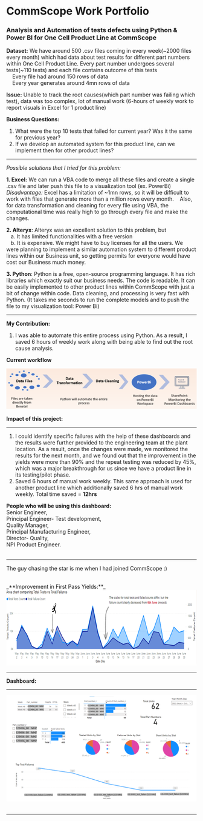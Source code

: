 # CommScope Work Portfolio
### Analysis and Automation of tests defects using Python & Power BI for One Cell Product Line at CommScope

**Dataset:** We have around 500 .csv files coming in every week(~2000 files every month) which had data about test results for different part numbers within One Cell Product Line. Every part number undergoes several tests(~110 tests) and each file contains outcome of this tests <br>
&nbsp;&nbsp;&nbsp; Every file had around 150 rows of data <br>
&nbsp;&nbsp;&nbsp; Every year generates around 4mn rows of data
          
**Issue:** Unable to track the root causes(which part number was failing which test), data was too complex, lot of manual work (6-hours of weekly work to report visuals in Excel for 1 product line) <br>

**Business Questions:** <br>
1. What were the top 10 tests that failed for current year? Was it the same for previous year? <br>
2. If we develop an automated system for this product line, can we implement then for other product lines? <br>
 
 -----
 
_Possible solutions that I tried for this problem:_


**1. Excel:** We can run a VBA code to merge all these files and create a single .csv file and later push this file to a visualization tool (ex. PowerBi)
&nbsp;&nbsp; _Disadvantage:_ Excel has a limitation of ~1mn rows, so it will be difficult to work with files that generate more than a million rows every month.
&nbsp;&nbsp; Also, for data transformation and cleaning for every file using VBA, the computational time was really high to go through every file and make the changes. 
 
**2. Alteryx**: Alteryx was an excellent solution to this problem, but <br>
&nbsp;&nbsp; a. It has limited functionalities with a free version  <br>
&nbsp;&nbsp; b. It is expensive. We might have to buy licenses for all the users. We were planning to implement a similar automation system to different product lines within our Business unit, so getting permits for everyone would have cost our Business much money.

**3. Python**: Python is a free, open-source programming language. It has rich libraries which exactly suit our business needs. The code is readable. It can be easily implemented to other product lines within CommScope with just a bit of change within code. Data cleaning, and processing is very fast with Python. (It takes me seconds to run the complete models and to push the file to my visualization tool: Power Bi)

-----

**My Contribution:**

1. I was able to automate this entire process using Python.  As a result, I saved 6 hours of weekly work along with being able to find out the root cause analysis.


**Current workflow**

<img src="commscope_work_portfolio/workflow_1.png">

<br>

**Impact of this project:**

----

1. I could identify specific failures with the help of these dashboards and the results were further provided to the engineering team at the plant location. As a result, once the changes were made, we monitored the results for the next month, and we found out that the improvement in the yields were more than 90% and the repeat testing was reduced by 45%, which was a major breakthrough for us since we have a product line in its testing/pilot phase. <br>
2. Saved 6 hours of manual work weekly. This same approach is used for another product line which additionally saved 6 hrs of manual work weekly. Total time saved = **12hrs**
                    
**People who will be using this dashboard:** <br>
 Senior Engineer,<br>
 Principal Engineer- Test development,<br>
 Quality Manager,<br>
 Principal Manufacturing Engineer,<br>
 Director- Quality,<br>
 NPI Product Engineer.<br>
<br>

-----
The guy chasing the star is me when I had joined CommScope :) 
<br>


<br>
_**Improvement in First Pass Yields:**_

<img src="commscope_work_portfolio/improvement 2.png" WIDTH="700" HEIGHT="200">

-----



**Dashboard:** 

-----

<img src="commscope_work_portfolio/auto.png" WIDTH="1000">

<br>
<br>

-----

